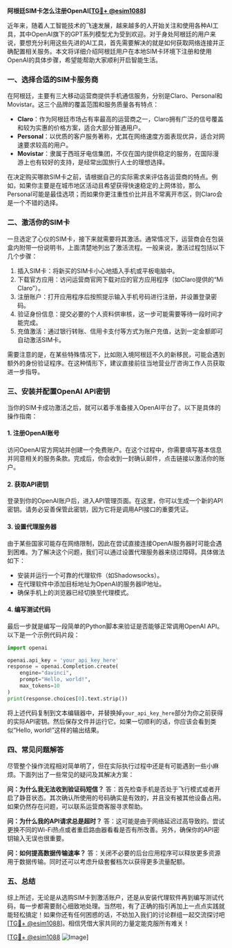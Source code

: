 **阿根廷SIM卡怎么注册OpenAI[[TG💪+ @esim1088](https://t.me/s/esim1088)]**

近年来，随着人工智能技术的飞速发展，越来越多的人开始关注和使用各种AI工具，其中OpenAI旗下的GPT系列模型尤为受到欢迎。对于身处阿根廷的用户来说，要想充分利用这些先进的AI工具，首先需要解决的就是如何获取网络连接并正确配置相关服务。本文将详细介绍阿根廷用户在本地SIM卡环境下注册和使用OpenAI的具体步骤，希望能帮助大家顺利开启智能生活。

### 一、选择合适的SIM卡服务商

在阿根廷，主要有三大移动运营商提供手机通信服务，分别是Claro、Personal和Movistar。这三个品牌的覆盖范围和服务质量各有特点：

- **Claro**：作为阿根廷市场占有率最高的运营商之一，Claro拥有广泛的信号覆盖和较为实惠的价格方案，适合大部分普通用户。
- **Personal**：以优质的客户服务著称，尤其在网络速度方面表现优异，适合对网速要求较高的用户。
- **Movistar**：隶属于西班牙电信集团，不仅在国内提供稳定的服务，在国际漫游上也有较好的支持，是经常出国旅行人士的理想选择。

在决定购买哪款SIM卡之前，请根据自己的实际需求来评估各运营商的特点。例如，如果你主要是在城市地区活动且希望获得快速稳定的上网体验，那么Personal可能是最佳选项；而如果你更注重性价比并且不常离开市区，则Claro会是一个不错的选择。

### 二、激活你的SIM卡

一旦选定了心仪的SIM卡，接下来就需要将其激活。通常情况下，运营商会在包装盒内附带一份说明书，上面清楚地列出了激活流程。一般来说，激活过程包括以下几个步骤：

1. 插入SIM卡：将新买的SIM卡小心地插入手机或平板电脑中。
2. 下载官方应用：访问运营商官网下载对应的官方应用程序（如Claro提供的“Mi Claro”）。
3. 注册账户：打开应用程序后按照提示输入手机号码进行注册，并设置登录密码。
4. 验证身份信息：提交必要的个人资料供审核，这一步可能需要等待一段时间才能完成。
5. 充值激活：通过银行转账、信用卡支付等方式为账户充值，达到一定金额即可自动激活SIM卡。

需要注意的是，在某些特殊情况下，比如刚入境阿根廷不久的新移民，可能会遇到额外的身份验证程序。在这种情形下，建议直接前往当地营业厅咨询工作人员获取进一步指导。

### 三、安装并配置OpenAI API密钥

当你的SIM卡成功激活之后，就可以着手准备接入OpenAI平台了。以下是具体的操作指南：

#### 1. 注册OpenAI账号
访问OpenAI官方网站并创建一个免费账户。在这个过程中，你需要填写基本信息并同意相关的服务条款。完成后，你会收到一封确认邮件，点击链接以激活你的账户。

#### 2. 获取API密钥
登录到你的OpenAI账户后，进入API管理页面。在这里，你可以生成一个新的API密钥。请务必妥善保管此密钥，因为它将是调用API接口的重要凭证。

#### 3. 设置代理服务器
由于某些国家可能存在网络限制，因此在尝试直接连接OpenAI服务器时可能会遇到困难。为了解决这个问题，我们可以通过设置代理服务器来绕过障碍。具体做法如下：
   - 安装并运行一个可靠的代理软件（如Shadowsocks）。
   - 在代理软件中添加目标地址为OpenAI的服务器IP地址。
   - 确保手机上的浏览器已经切换至代理模式。

#### 4. 编写测试代码
最后一步就是编写一段简单的Python脚本来验证是否能够正常调用OpenAI API。以下是一个示例代码片段：

```python
import openai

openai.api_key = 'your_api_key_here'
response = openai.Completion.create(
    engine="davinci",
    prompt="Hello, world!",
    max_tokens=10
)
print(response.choices[0].text.strip())
```

将上述代码复制到文本编辑器中，并替换掉`your_api_key_here`部分为你之前获得的实际API密钥。然后保存文件并运行它。如果一切顺利的话，你应该会看到类似“Hello, world!”这样的输出结果。

### 四、常见问题解答

尽管整个操作流程相对简单明了，但在实际执行过程中还是有可能遇到一些小麻烦。下面列出了一些常见的疑问及其解决方案：

**问：为什么我无法收到验证码短信？**
答：首先检查手机是否处于飞行模式或者开启了静音状态。其次确认所使用的号码确实是有效的，并且没有被其他设备占用。如果仍然存在问题，可以联系运营商客服寻求帮助。

**问：为什么我的API请求总是超时？**
答：这可能是由于网络延迟过高导致的。尝试更换不同的Wi-Fi热点或者重启路由器看看是否有所改善。另外，确保你的API密钥输入无误也很重要。

**问：如何提高数据传输速率？**
答：关闭不必要的后台应用程序可以释放更多资源用于数据传输。同时还可以考虑升级套餐档次以获得更多流量配额。

### 五、总结

综上所述，无论是从选购SIM卡到激活账户，还是从安装代理软件再到编写测试代码，每一步都需要耐心细致地处理。当然啦，有了正确的指引再加上一点点实践就能轻松搞定！如果你还有任何困惑的话，不妨加入我们的讨论群组一起交流探讨吧[[TG💪+ @esim1088](https://t.me/s/esim1088)]。相信凭借大家共同的力量定能克服所有难关！

[[TG💪+ @esim1088](https://t.me/s/esim1088) ![Image](https://i.postimg.cc/4NQfJmqS/Snipaste-2025-05-13-00-14-12.png)]